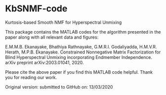 # KbSNMF-code
Kurtosis-based Smooth NMF for Hyperspectral Unmixing

This package contains the MATLAB codes for the algorithm presented in the paper along with all relevant data and figures:

E.M.M.B. Ekanayake, Bhathiya Rathnayake, G.M.R.I. Godaliyadda, H.M.V.R. Herath, M.P.B. Ekanayake. Constrained Nonnegative Matrix Factorization for Blind Hyperspectral Unmixing incorporating Endmember Independence. arXiv preprint arXiv:2003.01041, 2020.

Please cite the above paper if you find this MATLAB code helpful. Thank you for reading our work.

Original version: submitted to GitHub on: 13/03/2020
